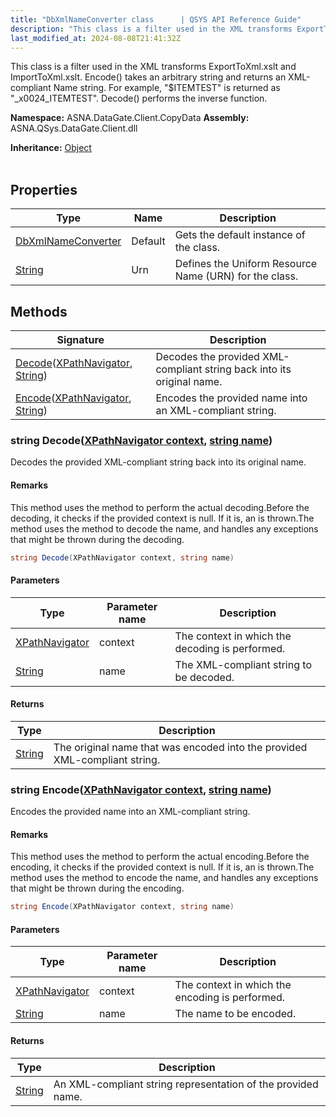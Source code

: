 ```yaml
---
title: "DbXmlNameConverter class      | QSYS API Reference Guide"
description: "This class is a filter used in the XML transforms ExportToXml.xslt and ImportToXml.xslt.  Encode() takes an arbitrary string and returns an XML-compli"
last_modified_at: 2024-08-08T21:41:32Z
---
```


This class is a filter used in the XML transforms ExportToXml.xslt and
ImportToXml.xslt.  Encode() takes an arbitrary string and returns an
XML-compliant Name string.  For example, "$ITEMTEST" is returned as
"_x0024_ITEMTEST".  Decode() performs the inverse function.

**Namespace:** ASNA.DataGate.Client.CopyData
**Assembly:** ASNA.QSys.DataGate.Client.dll

**Inheritance:** [Object](https://docs.microsoft.com/en-us/dotnet/api/system.object)
<br>
<br>

## Properties

| Type | Name | Description
| --- | --- | --- 
| [DbXmlNameConverter](/reference/datagate/datagate-client/db-xml-name-converter.html) | Default | Gets the default instance of the  class. |
| [String](https://learn.microsoft.com/en-us/dotnet/api/system.string?view=net-8.0) | Urn | Defines the Uniform Resource Name (URN) for the  class. |

## Methods

| Signature | Description |
| --- | --- |
| [Decode](#string-decodexpathnavigator-context-string-name)([XPathNavigator](https://learn.microsoft.com/en-us/dotnet/api/system.xml.xpath.xpathnavigator?view=net-8.0), [String](https://docs.microsoft.com/en-us/dotnet/api/system.string)) | Decodes the provided XML-compliant string back into its original name.
| [Encode](#string-encodexpathnavigator-context-string-name)([XPathNavigator](https://learn.microsoft.com/en-us/dotnet/api/system.xml.xpath.xpathnavigator?view=net-8.0), [String](https://docs.microsoft.com/en-us/dotnet/api/system.string)) | Encodes the provided name into an XML-compliant string.

### string Decode([XPathNavigator context](https://learn.microsoft.com/en-us/dotnet/api/system.xml.xpath.xpathnavigator?view=net-8.0), [string name](https://learn.microsoft.com/en-us/dotnet/api/system.string?view=net-8.0))

Decodes the provided XML-compliant string back into its original name.


#### Remarks
This method uses the  method to perform the actual decoding.Before the decoding, it checks if the provided context is null. If it is, an  is thrown.The  method uses the  method to decode the name, and handles any exceptions that might be thrown during the decoding.

```cs
string Decode(XPathNavigator context, string name)
```

#### Parameters

| Type | Parameter name | Description
| --- | --- | ---
| [XPathNavigator](https://learn.microsoft.com/en-us/dotnet/api/system.xml.xpath.xpathnavigator?view=net-8.0) | context | The  context in which the decoding is performed.
| [String](https://docs.microsoft.com/en-us/dotnet/api/system.string) | name | The XML-compliant string to be decoded.

#### Returns

| Type | Description
| --- | ---
| [String](https://docs.microsoft.com/en-us/dotnet/api/system.string) | The original name that was encoded into the provided XML-compliant string.

### string Encode([XPathNavigator context](https://learn.microsoft.com/en-us/dotnet/api/system.xml.xpath.xpathnavigator?view=net-8.0), [string name](https://learn.microsoft.com/en-us/dotnet/api/system.string?view=net-8.0))

Encodes the provided name into an XML-compliant string.


#### Remarks
This method uses the  method to perform the actual encoding.Before the encoding, it checks if the provided context is null. If it is, an  is thrown.The  method uses the  method to encode the name, and handles any exceptions that might be thrown during the encoding.

```cs
string Encode(XPathNavigator context, string name)
```

#### Parameters

| Type | Parameter name | Description
| --- | --- | ---
| [XPathNavigator](https://learn.microsoft.com/en-us/dotnet/api/system.xml.xpath.xpathnavigator?view=net-8.0) | context | The  context in which the encoding is performed.
| [String](https://docs.microsoft.com/en-us/dotnet/api/system.string) | name | The name to be encoded.

#### Returns

| Type | Description
| --- | ---
| [String](https://docs.microsoft.com/en-us/dotnet/api/system.string) | An XML-compliant string representation of the provided name.

